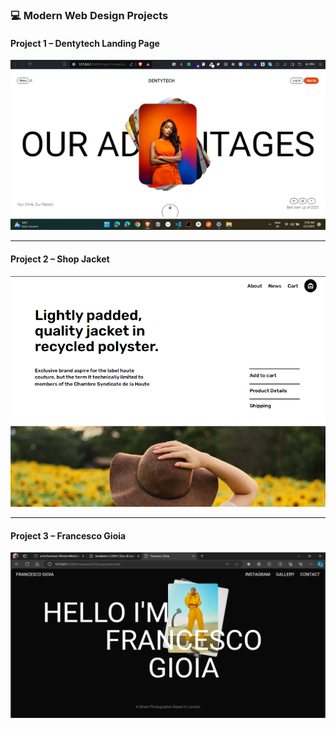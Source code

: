 
  ### 💻 Modern Web Design Projects

#### Project 1 – Dentytech Landing Page  
![Dentytech Screenshot](Project1/image-1.png)

---

#### Project 2 – Shop Jacket  
![Shop Jacket Screenshot](image.png)

---

#### Project 3 – Francesco Gioia  
![Francesco Gioia Screenshot](image-1.png)
